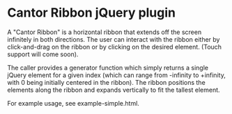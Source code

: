 Cantor Ribbon jQuery plugin
===========================

A "Cantor Ribbon" is a horizontal ribbon that extends off the screen infinitely in both directions. The user can interact with the ribbon either by click-and-drag on the ribbon or by clicking on the desired element. (Touch support will come soon).

The caller provides a generator function which simply returns a single jQuery element for a given index (which can range from -infinity to +infinity, with 0 being initially centered in the ribbon). The ribbon positions the elements along the ribbon and expands vertically to fit the tallest element.

For example usage, see example-simple.html.

